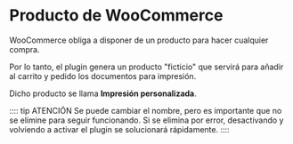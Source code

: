 # Producto de WooCommerce

WooCommerce obliga a disponer de un producto para hacer cualquier compra.

Por lo tanto, el plugin genera un producto "ficticio" que servirá para añadir al carrito y pedido los documentos para impresión.

Dicho producto se llama **Impresión personalizada**.

:::: tip ATENCIÓN
Se puede cambiar el nombre, pero es importante que no se elimine para seguir funcionando. Si se elimina por error, desactivando y volviendo a activar el plugin se solucionará rápidamente.
::::

